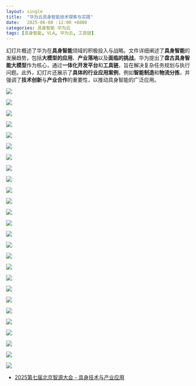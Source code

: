 ```yaml
---
layout: single
title:  "华为云具身智能技术探索与实践"
date:   2025-06-08 :12:00 +0800
categories: 具身智能 华为云
tags: [具身智能, VLA, 华为云, 工具链]
---
```


幻灯片概述了华为在**具身智能**领域的积极投入与战略。文件详细阐述了**具身智能**的发展趋势，包括**大模型的应用**、**产业落地**以及**面临的挑战**。华为提出了**盘古具身智能大模型**作为核心，通过**一体化开发平台**和**工具链**，旨在解决复杂任务规划与执行问题。此外，幻灯片还展示了**具体的行业应用案例**，例如**智能制造**和**物流分拣**，并强调了**技术创新**与**产业合作**的重要性，以推动具身智能的广泛应用。

<!--more-->

![](/images/2025/BAAI/HuaweiCloud/00.jpg)

![](/images/2025/BAAI/HuaweiCloud/01.jpg)

![](/images/2025/BAAI/HuaweiCloud/02.jpg)

![](/images/2025/BAAI/HuaweiCloud/03.jpg)

![](/images/2025/BAAI/HuaweiCloud/04.jpg)

![](/images/2025/BAAI/HuaweiCloud/05.jpg)

![](/images/2025/BAAI/HuaweiCloud/06.jpg)

![](/images/2025/BAAI/HuaweiCloud/07.jpg)

![](/images/2025/BAAI/HuaweiCloud/08.jpg)

![](/images/2025/BAAI/HuaweiCloud/09.jpg)

![](/images/2025/BAAI/HuaweiCloud/10.jpg)

![](/images/2025/BAAI/HuaweiCloud/11.jpg)

![](/images/2025/BAAI/HuaweiCloud/12.jpg)

![](/images/2025/BAAI/HuaweiCloud/13.jpg)

![](/images/2025/BAAI/HuaweiCloud/14.jpg)

![](/images/2025/BAAI/HuaweiCloud/15.jpg)

![](/images/2025/BAAI/HuaweiCloud/16.jpg)

![](/images/2025/BAAI/HuaweiCloud/17.jpg)

![](/images/2025/BAAI/HuaweiCloud/18.jpg)

![](/images/2025/BAAI/HuaweiCloud/19.jpg)

![](/images/2025/BAAI/HuaweiCloud/20.jpg)

![](/images/2025/BAAI/HuaweiCloud/21.jpg)

![](/images/2025/BAAI/HuaweiCloud/22.jpg)

![](/images/2025/BAAI/HuaweiCloud/23.jpg)

![](/images/2025/BAAI/HuaweiCloud/24.jpg)

![](/images/2025/BAAI/HuaweiCloud/25.jpg)

- [2025第七届北京智源大会 - 具身技术与产业应用](https://www.bilibili.com/video/BV18tT1zjEnd/)
